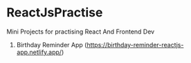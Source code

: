 # ReactJsPractise
Mini Projects for practising React And Frontend Dev

1. Birthday Reminder App (https://birthday-reminder-reactjs-app.netlify.app/)
